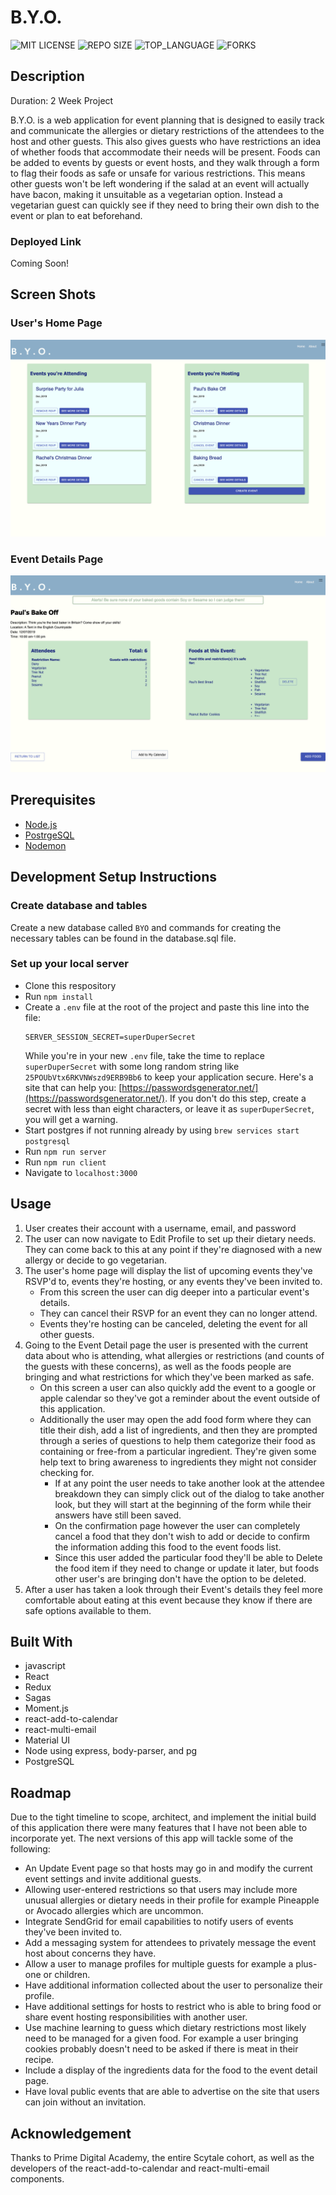 # B.Y.O.
![MIT LICENSE](https://img.shields.io/github/repo-size/ayriela/BYO-solo-project.svg?style=flat-square)
![REPO SIZE](https://img.shields.io/github/repo-size/ayriela/BYO-solo-project.svg?style=flat-square)
![TOP_LANGUAGE](https://img.shields.io/github/languages/top/ayriela/BYO-solo-project.svg?style=flat-square)
![FORKS](https://img.shields.io/github/forks/ayriela/BYO-solo-project.svg?style=social)



## Description
Duration: 2 Week Project

B.Y.O. is a web application for event planning that is designed to easily track and communicate the allergies or dietary restrictions of the attendees to the host and other guests. This also gives guests who have restrictions an idea of whether foods that accommodate their needs will be present. Foods can be added to events by guests or event hosts, and they walk through a form to flag their foods as safe or unsafe for various restrictions. This means other guests won't be left wondering if the salad at an event will actually have bacon, making it unsuitable as a vegetarian option. Instead a vegetarian guest can quickly see if they need to bring their own dish to the event or plan to eat beforehand.

### Deployed Link 
Coming Soon!

## Screen Shots
### User's Home Page
![Screen Shot](User_Home.png)

### Event Details Page
![Screen Shot](Event_Detail.png)

## Prerequisites

- [Node.js](https://nodejs.org/en/)
- [PostrgeSQL](https://www.postgresql.org/)
- [Nodemon](https://nodemon.io/)



## Development Setup Instructions

### Create database and tables

Create a new database called `BYO` and commands for creating the necessary tables can be found in the database.sql file.

### Set up your local server
* Clone this respository 
* Run `npm install`
* Create a `.env` file at the root of the project and paste this line into the file:
    ```
    SERVER_SESSION_SECRET=superDuperSecret
    ```
    While you're in your new `.env` file, take the time to replace `superDuperSecret` with some long random string like `25POUbVtx6RKVNWszd9ERB9Bb6` to keep your application secure. Here's a site that can help you: [https://passwordsgenerator.net/](https://passwordsgenerator.net/). If you don't do this step, create a secret with less than eight characters, or leave it as `superDuperSecret`, you will get a warning.
* Start postgres if not running already by using `brew services start postgresql`
* Run `npm run server`
* Run `npm run client`
* Navigate to `localhost:3000`

## Usage
1. User creates their account with a username, email, and password
2. The user can now navigate to Edit Profile to set up their dietary needs. They can come back to this at any point if they're diagnosed with a new allergy or decide to go vegetarian.
3. The user's home page will display the list of upcoming events they've RSVP'd to, events they're hosting, or any events they've been invited to.
    - From this screen the user can dig deeper into a particular event's details. 
    - They can cancel their RSVP for an event they can no longer attend.
    - Events they're hosting can be canceled, deleting the event for all other guests. 
4. Going to the Event Detail page the user is presented with the current data about who is attending, what allergies or restrictions (and counts of the guests with these concerns), as well as the foods people are bringing and what restrictions for which they've been marked as safe.
    - On this screen a user can also quickly add the event to a google or apple calendar so they've got a reminder about the event outside of this application.
    - Additionally the user may open the add food form where they can title their dish, add a list of ingredients, and then they are prompted through a series of questions to help them categorize  their food as containing or free-from a particular ingredient. They're given some help text to bring awareness to ingredients they might not consider checking for. 
        - If at any point the user needs to take another look at the attendee breakdown they can simply click out of the dialog to take another look, but they will start at the beginning of the form while their answers have still been saved. 
        - On the confirmation page however the user can completely cancel a food that they don't wish to add or decide to confirm the information adding this food to the event foods list.
        - Since this user added the particular food they'll be able to Delete the food item if they need to change or update it later, but foods other user's are bringing don't have the option to be deleted.
5. After a user has taken a look through their Event's details they feel more comfortable about eating at this event because they know if there are safe options available to them. 


## Built With

- javascript 
- React
- Redux
- Sagas
- Moment.js
- react-add-to-calendar
- react-multi-email
- Material UI
- Node using express, body-parser, and pg
- PostgreSQL


## Roadmap
Due to the tight timeline to scope, architect, and implement the initial build of this application there were many features that I have not been able to incorporate yet. The next versions of this app will tackle some of the following:

- An Update Event page so that hosts may go in and modify the current event settings and invite additional guests.
- Allowing user-entered restrictions so that users may include more unusual allergies or dietary needs in their profile for example Pineapple or Avocado allergies which are uncommon. 
- Integrate SendGrid for email capabilities to notify users of events they've been invited to.
- Add a messaging system for attendees to privately message the event host about concerns they have. 
- Allow a user to manage profiles for multiple guests for example a plus-one or children.
- Have additional information collected about the user to personalize their profile. 
- Have additional settings for hosts to restrict who is able to bring food or share event hosting responsibilities with another user. 
- Use machine learning to guess which dietary restrictions most likely need to be managed for a given food. For example a user bringing cookies probably doesn't need to be asked if there is meat in their recipe.
- Include a display of the ingredients data for the food to the event detail page.
- Have loval public events that are able to advertise on the site that users can join without an invitation. 



## Acknowledgement
Thanks to Prime Digital Academy, the entire Scytale cohort, as well as the developers of the react-add-to-calendar and react-multi-email components. 
